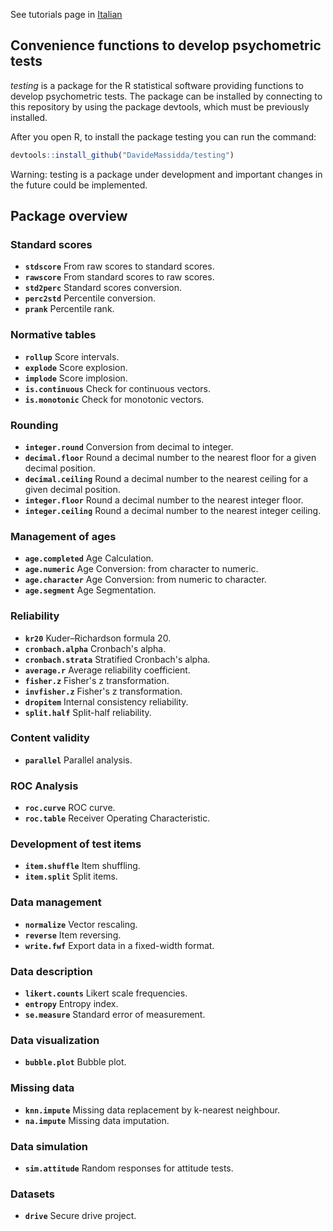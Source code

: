See tutorials page in [Italian](docs/it/index.md)

## Convenience functions to develop psychometric tests

_testing_ is a package for the R statistical software providing functions to develop psychometric tests. The package can be installed by connecting to this repository by using the package devtools, which must be previously installed.

After you open R, to install the package testing you can run the command:
```r
devtools::install_github("DavideMassidda/testing")
```
Warning: testing is a package under development and important changes in the future could be implemented.

## Package overview

### Standard scores
* **`stdscore`** From raw scores to standard scores.
* **`rawscore`** From standard scores to raw scores.
* **`std2perc`** Standard scores conversion.
* **`perc2std`** Percentile conversion.
* **`prank`** Percentile rank.

### Normative tables
* **`rollup`** Score intervals.
* **`explode`** Score explosion.
* **`implode`** Score implosion.
* **`is.continuous`** Check for continuous vectors.
* **`is.monotonic`** Check for monotonic vectors.

### Rounding
* **`integer.round`** Conversion from decimal to integer.
* **`decimal.floor`** Round a decimal number to the nearest floor for a given decimal position.
* **`decimal.ceiling`** Round a decimal number to the nearest ceiling for a given decimal position.
* **`integer.floor`** Round a decimal number to the nearest integer floor.
* **`integer.ceiling`** Round a decimal number to the nearest integer ceiling.

### Management of ages
* **`age.completed`** Age Calculation.
* **`age.numeric`** Age Conversion: from character to numeric.
* **`age.character`** Age Conversion: from numeric to character.
* **`age.segment`** Age Segmentation.

### Reliability
* **`kr20`** Kuder–Richardson formula 20.
* **`cronbach.alpha`** Cronbach's alpha.
* **`cronbach.strata`** Stratified Cronbach's alpha.
* **`average.r`** Average reliability coefficient.
* **`fisher.z`** Fisher's z transformation.
* **`invfisher.z`** Fisher's z transformation.
* **`dropitem`** Internal consistency reliability.
* **`split.half`** Split-half reliability.

### Content validity
* **`parallel`** Parallel analysis.

### ROC Analysis
* **`roc.curve`** ROC curve.
* **`roc.table`** Receiver Operating Characteristic.

### Development of test items
* **`item.shuffle`** Item shuffling.
* **`item.split`** Split items.

### Data management
* **`normalize`** Vector rescaling.
* **`reverse`** Item reversing.
* **`write.fwf`** Export data in a fixed-width format.

### Data description
* **`likert.counts`** Likert scale frequencies.
* **`entropy`** Entropy index.
* **`se.measure`** Standard error of measurement.

### Data visualization
* **`bubble.plot`** Bubble plot.

### Missing data
* **`knn.impute`** Missing data replacement by k-nearest neighbour.
* **`na.impute`** Missing data imputation.

### Data simulation
* **`sim.attitude`** Random responses for attitude tests.

### Datasets
* **`drive`** Secure drive project.
